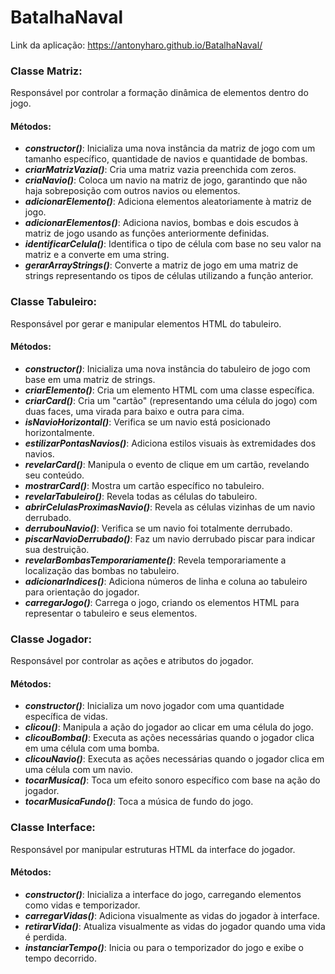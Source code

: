 # BatalhaNaval

Link da aplicação: https://antonyharo.github.io/BatalhaNaval/

### Classe Matriz: 
Responsável por controlar a formação dinâmica de elementos dentro do jogo.
#### Métodos:
- **_constructor()_**: Inicializa uma nova instância da matriz de jogo com um tamanho específico, quantidade de navios e quantidade de bombas.
- **_criarMatrizVazia()_**: Cria uma matriz vazia preenchida com zeros.
- **_criaNavio()_**: Coloca um navio na matriz de jogo, garantindo que não haja sobreposição com outros navios ou elementos.
- **_adicionarElemento()_**: Adiciona elementos aleatoriamente à matriz de jogo.
- **_adicionarElementos()_**: Adiciona navios, bombas e dois escudos à matriz de jogo usando as funções anteriormente definidas.
- **_identificarCelula()_**: Identifica o tipo de célula com base no seu valor na matriz e a converte em uma string.
- **_gerarArrayStrings()_**: Converte a matriz de jogo em uma matriz de strings representando os tipos de células utilizando a função anterior.

### Classe Tabuleiro: 
Responsável por gerar e manipular elementos HTML do tabuleiro.
#### Métodos:
- **_constructor()_**: Inicializa uma nova instância do tabuleiro de jogo com base em uma matriz de strings.
- **_criarElemento()_**: Cria um elemento HTML com uma classe específica.
- **_criarCard()_**: Cria um "cartão" (representando uma célula do jogo) com duas faces, uma virada para baixo e outra para cima.
- **_isNavioHorizontal()_**: Verifica se um navio está posicionado horizontalmente.
- **_estilizarPontasNavios()_**: Adiciona estilos visuais às extremidades dos navios.
- **_revelarCard()_**: Manipula o evento de clique em um cartão, revelando seu conteúdo.
- **_mostrarCard()_**: Mostra um cartão específico no tabuleiro.
- **_revelarTabuleiro()_**: Revela todas as células do tabuleiro.
- **_abrirCelulasProximasNavio()_**: Revela as células vizinhas de um navio derrubado.
- **_derrubouNavio()_**: Verifica se um navio foi totalmente derrubado.
- **_piscarNavioDerrubado()_**: Faz um navio derrubado piscar para indicar sua destruição.
- **_revelarBombasTemporariamente()_**: Revela temporariamente a localização das bombas no tabuleiro.
- **_adicionarIndices()_**: Adiciona números de linha e coluna ao tabuleiro para orientação do jogador.
- **_carregarJogo()_**: Carrega o jogo, criando os elementos HTML para representar o tabuleiro e seus elementos.
  
### Classe Jogador:
Responsável por controlar as ações e atributos do jogador.
#### Métodos:
- **_constructor()_**: Inicializa um novo jogador com uma quantidade específica de vidas.
- **_clicou()_**: Manipula a ação do jogador ao clicar em uma célula do jogo.
- **_clicouBomba()_**: Executa as ações necessárias quando o jogador clica em uma célula com uma bomba.
- **_clicouNavio()_**: Executa as ações necessárias quando o jogador clica em uma célula com um navio.
- **_tocarMusica()_**: Toca um efeito sonoro específico com base na ação do jogador.
- **_tocarMusicaFundo()_**: Toca a música de fundo do jogo.
  
### Classe Interface:
Responsável por manipular estruturas HTML da interface do jogador.
#### Métodos:
- **_constructor()_**: Inicializa a interface do jogo, carregando elementos como vidas e temporizador.
- **_carregarVidas()_**: Adiciona visualmente as vidas do jogador à interface.
- **_retirarVida()_**: Atualiza visualmente as vidas do jogador quando uma vida é perdida.
- **_instanciarTempo()_**: Inicia ou para o temporizador do jogo e exibe o tempo decorrido.
